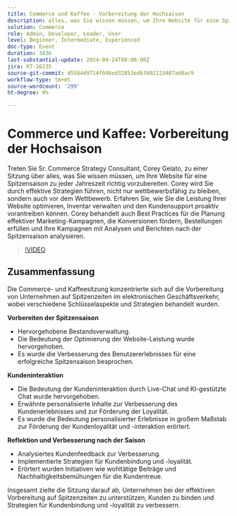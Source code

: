 ```yaml
---
title: Commerce und Kaffee - Vorbereitung der Hochsaison
description: alles, was Sie wissen müssen, um Ihre Website für eine Spitzensaison zu jeder Jahreszeit ordnungsgemäß vorzubereiten. wirksame Strategien, um nicht nur wettbewerbsfähig zu bleiben, sondern auch vor dem Wettbewerb. Erfahren Sie, wie Sie die Leistung Ihrer Website optimieren, Inventar verwalten und den Kundensupport proaktiv vorantreiben können. Corey behandelt auch Best Practices für die Planung effektiver Marketing-Kampagnen, die Konversionen fördern, Bestellungen erfüllen und Ihre Kampagnen mit Analysen und Berichten nach der Spitzensaison analysieren.
solution: Commerce
role: Admin, Developer, Leader, User
level: Beginner, Intermediate, Experienced
doc-type: Event
duration: 3436
last-substantial-update: 2024-09-24T00:00:00Z
jira: KT-16235
source-git-commit: d5584d9714f046ed32853edb7602123487ad9ac9
workflow-type: tm+mt
source-wordcount: '299'
ht-degree: 0%

---
```



# Commerce und Kaffee: Vorbereitung der Hochsaison

Treten Sie Sr. Commerce Strategy Consultant, Corey Gelato, zu einer Sitzung über alles, was Sie wissen müssen, um Ihre Website für eine Spitzensaison zu jeder Jahreszeit richtig vorzubereiten. Corey wird Sie durch effektive Strategien führen, nicht nur wettbewerbsfähig zu bleiben, sondern auch vor dem Wettbewerb. Erfahren Sie, wie Sie die Leistung Ihrer Website optimieren, Inventar verwalten und den Kundensupport proaktiv vorantreiben können. Corey behandelt auch Best Practices für die Planung effektiver Marketing-Kampagnen, die Konversionen fördern, Bestellungen erfüllen und Ihre Kampagnen mit Analysen und Berichten nach der Spitzensaison analysieren.

>[!VIDEO](https://video.tv.adobe.com/v/3434700/?learn=on)

## Zusammenfassung 

Die Commerce- und Kaffeesitzung konzentrierte sich auf die Vorbereitung von Unternehmen auf Spitzenzeiten im elektronischen Geschäftsverkehr, wobei verschiedene Schlüsselaspekte und Strategien behandelt wurden.

**Vorbereiten der Spitzensaison**

* Hervorgehobene Bestandsverwaltung.
* Die Bedeutung der Optimierung der Website-Leistung wurde hervorgehoben.
* Es wurde die Verbesserung des Benutzererlebnisses für eine erfolgreiche Spitzensaison besprochen.

**Kundeninteraktion**

* Die Bedeutung der Kundeninteraktion durch Live-Chat und KI-gestützte Chat wurde hervorgehoben.
* Erwähnte personalisierte Inhalte zur Verbesserung des Kundenerlebnisses und zur Förderung der Loyalität.
* Es wurde die Bedeutung personalisierter Erlebnisse in großem Maßstab zur Förderung der Kundenloyalität und -interaktion erörtert.

**Reflektion und Verbesserung nach der Saison**

* Analysiertes Kundenfeedback zur Verbesserung.
* Implementierte Strategien für Kundenbindung und -loyalität.
* Erörtert wurden Initiativen wie wohltätige Beiträge und Nachhaltigkeitsbemühungen für die Kundentreue.

Insgesamt zielte die Sitzung darauf ab, Unternehmen bei der effektiven Vorbereitung auf Spitzenzeiten zu unterstützen, Kunden zu binden und Strategien für Kundenbindung und -loyalität zu verbessern.